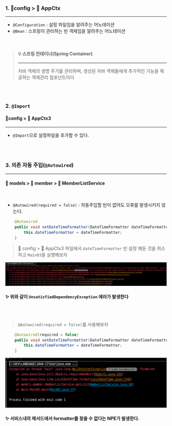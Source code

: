 ### 1. 📂config > 💾 AppCtx
___
- `@Configuration` : 설정 파일임을 알려주는 어노테이션
- `@Bean` : 스프링이 관리하는 빈 객체임을 알려주는 어노테이션

<br>

> #### 💡 스프링 컨테이너(Spring Container)
>___
>자바 객체의 생명 주기를 관리하며, 생성된 자바 객체들에게 추가적인 기능을 제공하는
객체관리 컴포넌트이다

<br>
<br>

### 2. `@Import`
#### 📂config > 💾 AppCtx3
___
- `@Import`으로 설정파일을 추가할 수 있다.

<br>
<br>

### 3. 의존 자동 주입(`@Autowired`)
___
#### 📂 models > 📂 member > 💾 MemberListService

<br>

- `@Autowired(required = false)` : 자동주입할 빈이 없어도 오류를 발생시키지 않는다.

```java
    @Autowired
    public void setDateTimeFormatter(DateTimeFormatter dateTimeFormatter) {
        this.dateTimeFormatter = dateTimeFormatter;
    }
```


> 📂 config > 💾 AppCtx3 파일에서 `dateTimeFormatter` 빈 설정 해둔 것을 취소하고
> `Main03`을 실행해보자

![img.png](img.png)

#### ✨ 위와 같이 `UnsatisfiedDependencyException` 에러가 발생한다<br>

<br>
<br>

> `@Autowired(required = false)`를 사용해보자

```java
    @Autowired(required = false)
    public void setDateTimeFormatter(DateTimeFormatter dateTimeFormatter) {
        this.dateTimeFormatter = dateTimeFormatter;
    }
```
![img_1.png](img_1.png)
#### ✨ 서비스내의 메서드에서 formatter를 찾을 수 없다는 NPE가 발생한다.